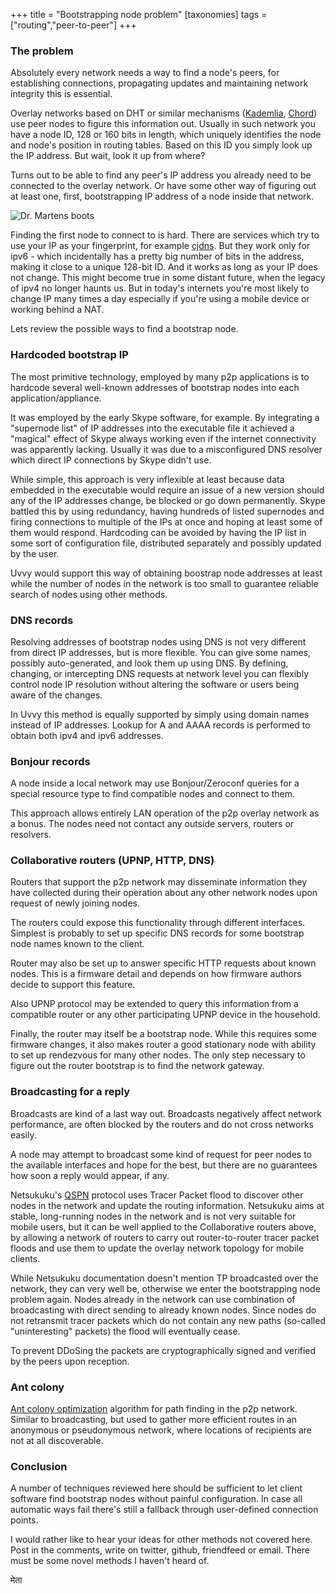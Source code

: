+++
title = "Bootstrapping node problem"
[taxonomies]
tags = ["routing","peer-to-peer"]
+++
### The problem

Absolutely every network needs a way to find a node's peers, for establishing connections, propagating updates and maintaining network integrity this is essential.

Overlay networks based on DHT or similar mechanisms ([Kademlia][1], [Chord][2]) use peer nodes to figure this information out. Usually in such network you have a node ID, 128 or 160 bits in length, which uniquely identifies the node and node's position in routing tables. Based on this ID you simply look up the IP address. But wait, look it up from where?

<!-- more -->

Turns out to be able to find any peer's IP address you already need to be connected to the overlay network. Or have some other way of figuring out at least one, first, bootstrapping IP address of a node inside that network.

![Dr. Martens boots](/images/Dr_Martens.jpg)

Finding the first node to connect to is hard. There are services which try to use your IP as your fingerprint, for example [cjdns][3]. But they work only for ipv6 - which incidentally has a pretty big number of bits in the address, making it close to a unique 128-bit ID. And it works as long as your IP does not change. This might become true in some distant future, when the legacy of ipv4 no longer haunts us. But in today's internets you're most likely to change IP many times a day especially if you're using a mobile device or working behind a NAT.

Lets review the possible ways to find a bootstrap node.

### Hardcoded bootstrap IP

The most primitive technology, employed by many p2p applications is to hardcode several well-known addresses of bootstrap nodes into each application/appliance.

It was employed by the early Skype software, for example. By integrating a "supernode list" of IP addresses into the executable file it achieved a "magical" effect of Skype always working even if the internet connectivity was apparently lacking. Usually it was due to a misconfigured DNS resolver which direct IP connections by Skype didn't use.

While simple, this approach is very inflexible at least because data embedded in the executable would require an issue of a new version should any of the IP addresses change, be blocked or go down permanently. Skype battled this by using redundancy, having hundreds of listed supernodes and firing connections to multiple of the IPs at once and hoping at least some of them would respond. Hardcoding can be avoided by having the IP list in some sort of configuration file, distributed separately and possibly updated by the user.

Uvvy would support this way of obtaining boostrap node addresses at least while the number of nodes in the network is too small to guarantee reliable search of nodes using other methods.

### DNS records

Resolving addresses of bootstrap nodes using DNS is not very different from direct IP addresses, but is more flexible. You can give some names, possibly auto-generated, and look them up using DNS. By defining, changing, or intercepting DNS requests at network level you can flexibly control node IP resolution without altering the software or users being aware of the changes.

In Uvvy this method is equally supported by simply using domain names instead of IP addresses. Lookup for A and AAAA records is performed to obtain both ipv4 and ipv6 addresses.

### Bonjour records

A node inside a local network may use Bonjour/Zeroconf queries for a special resource type to find compatible nodes and connect to them.

This approach allows entirely LAN operation of the p2p overlay network as a bonus. The nodes need not contact any outside servers, routers or resolvers.

### Collaborative routers (UPNP, HTTP, DNS)

Routers that support the p2p network may disseminate information they have collected during their operation about any other network nodes upon request of newly joining nodes.

The routers could expose this functionality through different interfaces. Simplest is probably to set up specific DNS records for some bootstrap node names known to the client.

Router may also be set up to answer specific HTTP requests about known nodes. This is a firmware detail and depends on how firmware authors decide to support this feature.

Also UPNP protocol may be extended to query this information from a compatible router or any other participating UPNP device in the household.

Finally, the router may itself be a bootstrap node. While this requires some firmware changes, it also makes router a good stationary node with ability to set up rendezvous for many other nodes. The only step necessary to figure out the router bootstrap is to find the network gateway.

### Broadcasting for a reply

Broadcasts are kind of a last way out. Broadcasts negatively affect network performance, are often blocked by the routers and do not cross networks easily.

A node may attempt to broadcast some kind of request for peer nodes to the available interfaces and hope for the best, but there are no guarantees how soon a reply would appear, if any.

Netsukuku's [QSPN][4] protocol uses Tracer Packet flood to discover other nodes in the network and update the routing information. Netsukuku aims at stable, long-running nodes in the network and is not very suitable for mobile users, but it can be well applied to the Collaborative routers above, by allowing a network of routers to carry out router-to-router tracer packet floods and use them to update the overlay network topology for mobile clients.

While Netsukuku documentation doesn't mention TP broadcasted over the network, they can very well be, otherwise we enter the bootstrapping node problem again. Nodes already in the network can use combination of broadcasting with direct sending to already known nodes. Since nodes do not retransmit tracer packets which do not contain any new paths (so-called "uninteresting" packets) the flood will eventually cease.

To prevent DDoSing the packets are cryptographically signed and verified by the peers upon reception.

### Ant colony

[Ant colony optimization](http://en.wikipedia.org/wiki/Ant_colony_optimization) algorithm for path finding in the p2p network. Similar to broadcasting, but used to gather more efficient routes in an anonymous or pseudonymous network, where locations of recipients are not at all discoverable.

### Conclusion

A number of techniques reviewed here should be sufficient to let client software find bootstrap nodes without painful configuration. In case all automatic ways fail there's still a fallback through user-defined connection points.

I would rather like to hear your ideas for other methods not covered here. Post in the comments, write on twitter, github, friendfeed or email. There must be some novel methods I haven't heard of.

  [1]: http://en.wikipedia.org/wiki/Kademlia "Kademlia"
  [2]: http://en.wikipedia.org/wiki/Chord_(peer-to-peer) "Chord"
  [3]: https://github.com/cjdelisle/cjdns "cjdns"
  [4]: http://netsukuku.freaknet.org/doc/main_doc/qspn.pdf "QSPN"

मेता

